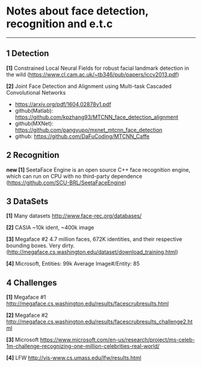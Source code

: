 # Notes about face detection, recognition and e.t.c


---------------------------------------

## 1 Detection
**[1]** Constrained Local Neural Fields for robust facial landmark detection in the wild (https://www.cl.cam.ac.uk/~tb346/pub/papers/iccv2013.pdf)

**[2]** Joint Face Detection and Alignment using Multi-task Cascaded Convolutional Networks 

 - https://arxiv.org/pdf/1604.02878v1.pdf
 - github(Matlab): https://github.com/kpzhang93/MTCNN_face_detection_alignment
 - github(MXNet): https://github.com/pangyupo/mxnet_mtcnn_face_detection
 - github: https://github.com/DaFuCoding/MTCNN_Caffe

## 2 Recognition

**new [1]** SeetaFace Engine is an open source C++ face recognition engine, which can run on CPU with no third-party dependence (https://github.com/SCU-BRL/SeetaFaceEngine)

## 3 DataSets
**[1]** Many datasets http://www.face-rec.org/databases/

**[2]** CASIA ~10k ident, ~400k image 

**[3]** Megaface #2 4.7 million faces, 672K identities, and their respective bounding boxes. Very dirty. (http://megaface.cs.washington.edu/dataset/download_training.html) 

**[4]** Microsoft, Entities: 99k   Average Image#/Entity: 85


## 4 Challenges
**[1]** Megaface #1 http://megaface.cs.washington.edu/results/facescrubresults.html

**[2]** Megaface #2 http://megaface.cs.washington.edu/results/facescrubresults_challenge2.html

**[3]** Microsoft https://www.microsoft.com/en-us/research/project/ms-celeb-1m-challenge-recognizing-one-million-celebrities-real-world/

**[4]** LFW http://vis-www.cs.umass.edu/lfw/results.html













